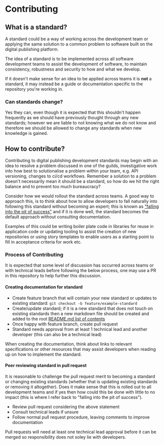 # Contributing

## What is a standard?

A standard could be a way of working across the development team or applying the same solution to a common problem to software built on the digital publishing platform.

The idea of a standard is to be implemented across all software development teams to assist the development of software, to maintain consistency, robustness and security to how and what we develop. 

If it doesn't make sense for an idea to be applied across teams it is **not** a standard, it may instead be a guide or documentation specific to the repository you're working in.

### Can standards change?

Yes they can, even though it is expected that this shouldn't happen frequently as we should have previously thought through any new standards; however we are liable to not knowing what we do not know and therefore we should be allowed to change any standards when new knowledge is gained.

## How to contribute?

Contributing to digital publishing development standards may begin with an idea to resolve a problem discussed in one of the guilds, investigative work into how best to solutionalise a problem within your team, e.g. API versioning, changes to ci/cd workflows. Remember a solution to a problem doesn't necessarily mean it should be a standard, so how do we hit the right balance and to prevent too much bureaucracy?

Consider how we would rollout the standard across teams. A good way to approach this, is to think about how to allow developers to fall naturally into following this standard without becoming an expert; this is known as ["falling into the pit of success"](https://blog.codinghorror.com/falling-into-the-pit-of-success/) and if it is done well, the standard becomes the default approach without consulting documentation.

Examples of this could be writing boiler plate code in libraries for reuse in application code or updating tooling to assist the creation of new repositories or using story templates to enable users as a starting point to fill in acceptance criteria for work etc.

### Process of Contributing

It is expected that some level of discussion has occurred across teams or with technical leads before following the below process, one may use a PR in this repository to help further this discussion.

#### Creating documentation for standard

- Create feature branch that will contain your new standard or updates to existing standard: `git checkout -b feature/example-standard`
- Create/update standard; if it is a new standard that does not touch on existing standards then a new markdown file should be created and added to the root [README.md list of contents](./README.md#contents)
- Once happy with feature branch, create pull request
- Standard needs approval from at least 1 technical lead and another developer (this can also be a technical lead)

When creating the documentation, think about links to relevant specifications or other resources that may assist developers when reading up on how to implement the standard.

#### Peer reviewing standard in pull request

It is reasonable to challenge the pull request merit to becoming a standard or changing existing standards (whether that is updating existing standards or removing it altogether). Does it make sense that this is rolled out to all development teams and if yes then how could this be done with little to no impact (this is where I refer back to "falling into the pit of success").

- Review pull request considering the above statement
- Consult technical leads if unsure
- Follow normal pull request procedure, leaving comments to improve documentation

Pull requests will need at least one technical lead approval before it can be merged so responsibility does not soley lie with developers.
